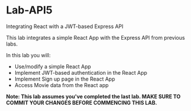 # Lab-API5

Integrating React with a JWT-based Express API

This lab integrates a simple React App with the Express API from previous labs. 

In this lab you will:

+ Use/modify a simple React App
+ Implement JWT-based authentication in the React App
+ Implement Sign up page in the React App
+ Access Movie data from the React app

**Note: This lab assumes you've completed the last lab. MAKE SURE TO COMMIT YOUR CHANGES BEFORE COMMENCING THIS LAB.**



